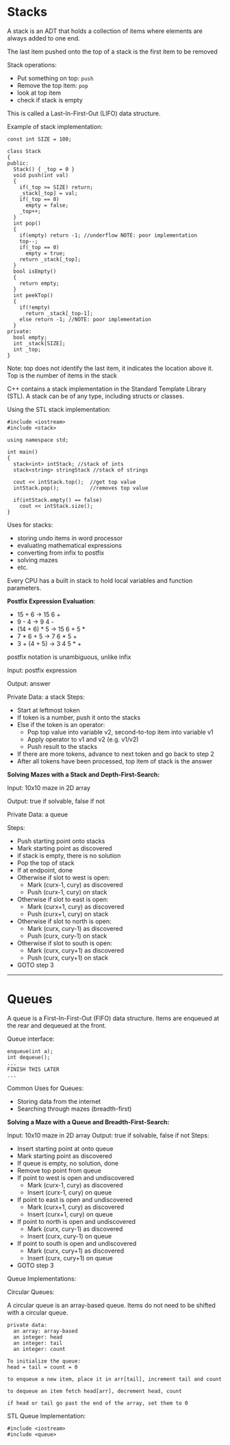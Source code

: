 # Stacks

A stack is an ADT that holds a collection of items where elements are always
added to one end.

The last item pushed onto the top of a stack is the first item to be removed

Stack operations:
- Put something on top: ```push```
- Remove the top item: ```pop```
- look at top item
- check if stack is empty

This is called a Last-In-First-Out (LIFO) data structure.

Example of stack implementation:
```
const int SIZE = 100;

class Stack
{
public:
  Stack() { _top = 0 }
  void push(int val)
  {
    if(_top >= SIZE) return;
    _stack[_top] = val;
    if(_top == 0)
      empty = false;
    _top++;
  }
  int pop()
  {
    if(empty) return -1; //underflow NOTE: poor implementation
    top--;
    if(_top == 0)
      empty = true;
    return _stack[_top];
  }
  bool isEmpty()
  {
    return empty;
  }
  int peekTop()
  {
    if(!empty)
      return _stack[_top-1];
    else return -1; //NOTE: poor implementation
  }
private:
  bool empty;
  int _stack[SIZE];
  int _top;
}
```
Note: top does not identify the last item, it indicates the location above it.
Top is the number of items in the stack

C++ contains a stack implementation in the Standard Template Library (STL).
A stack can be of any type, including structs or classes.

Using the STL stack implementation:
```
#include <iostream>
#include <stack>

using namespace std;

int main()
{
  stack<int> intStack; //stack of ints
  stack<string> stringStack //stack of strings

  cout << intStack.top();  //get top value
  intStack.pop();          //removes top value

  if(intStack.empty() == false)
    cout << intStack.size();
}
```

Uses for stacks:
- storing undo items in word processor
- evaluating mathematical expressions
- converting from infix to postfix
- solving mazes
- etc.

Every CPU has a built in stack to hold local variables and function parameters.

**Postfix Expression Evaluation**:
- 15 + 6 -> 15 6 +
- 9 - 4  ->  9 4 -
- (14 + 6) * 5 -> 15 6 + 5 *
- 7 * 6 + 5 -> 7 6 * 5 +
- 3 + (4 + 5) -> 3 4 5 * +

postfix notation is unambiguous, unlike infix

Input: postfix expression

Output: answer

Private Data: a stack
Steps:
- Start at leftmost token
- If token is a number, push it onto the stacks
- Else if the token is an operator:
  - Pop top value into variable v2, second-to-top item into variable v1
  - Apply operator to v1 and v2 (e.g. v1/v2)
  - Push result to the stacks
- If there are more tokens, advance to next token and go back to step 2
- After all tokens have been processed, top item of stack is the answer

**Solving Mazes with a Stack and Depth-First-Search:**

Input: 10x10 maze in 2D array

Output: true if solvable, false if not

Private Data: a queue

Steps:
- Push starting point onto stacks
- Mark starting point as discovered
- if stack is empty, there is no solution
- Pop the top of stack
- If at endpoint, done
- Otherwise if slot to west is open:
  - Mark (curx-1, cury) as discovered
  - Push (curx-1, cury) on stack
- Otherwise if slot to east is open:
  - Mark (curx+1, cury) as discovered
  - Push (curx+1, cury) on stack
- Otherwise if slot to north is open:
  - Mark (curx, cury-1) as discovered
  - Push (curx, cury-1) on stack
- Otherwise if slot to south is open:
  - Mark (curx, cury+1) as discovered
  - Push (curx, cury+1) on stack
- GOTO step 3

---

# Queues

A queue is a First-In-First-Out (FIFO) data structure. Items are enqueued at the
rear and dequeued at the front.

Queue interface:
```
enqueue(int a);
int dequeue();
...
FINISH THIS LATER
...
```

Common Uses for Queues:
  - Storing data from the internet
  - Searching through mazes (breadth-first)

**Solving a Maze with a Queue and Breadth-First-Search:**

Input: 10x10 maze in 2D array
Output: true if solvable, false if not
Steps:
- Insert starting point at onto queue
- Mark starting point as discovered
- If queue is empty, no solution, done
- Remove top point from queue
- If point to west is open and undiscovered
  - Mark (curx-1, cury) as discovered
  - Insert (curx-1, cury) on queue
- If point to east is open and undiscovered
  - Mark (curx+1, cury) as discovered
  - Insert (curx+1, cury) on queue
- If point to north is open and undiscovered
  - Mark (curx, cury-1) as discovered
  - Insert (curx, cury-1) on queue
- If point to south is open and undiscovered
  - Mark (curx, cury+1) as discovered
  - Insert (curx, cury+1) on queue
- GOTO step 3

Queue Implementations:

Circular Queues:

A circular queue is an array-based queue. Items do not need to be shifted with
a circular queue.

```
private data:
  an array: array-based
  an integer: head
  an integer: tail
  an integer: count

To initialize the queue:
head = tail = count = 0

to enqueue a new item, place it in arr[tail], increment tail and count

to dequeue an item fetch head[arr], decrement head, count

if head or tail go past the end of the array, set them to 0
```

STL Queue Implementation:
```
#include <iostream>
#include <queue>
```
